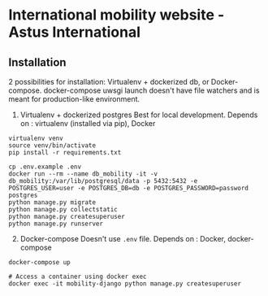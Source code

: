 # International mobility website - Astus International

## Installation
2 possibilities for installation: Virtualenv + dockerized db, or Docker-compose. docker-compose uwsgi launch doesn't have file watchers and is meant for production-like environment.

1) Virtualenv + dockerized postgres
Best for local development. Depends on : virtualenv (installed via pip), Docker
```shell
virtualenv venv
source venv/bin/activate
pip install -r requirements.txt

cp .env.example .env
docker run --rm --name db_mobility -it -v db_mobility:/var/lib/postgresql/data -p 5432:5432 -e POSTGRES_USER=user -e POSTGRES_DB=db -e POSTGRES_PASSWORD=password postgres
python manage.py migrate
python manage.py collectstatic
python manage.py createsuperuser
python manage.py runserver
```

2) Docker-compose
Doesn't use `.env` file. Depends on : Docker, docker-compose
```shell
docker-compose up

# Access a container using docker exec
docker exec -it mobility-django python manage.py createsuperuser
```
